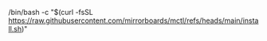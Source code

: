 /bin/bash -c "$(curl -fsSL https://raw.githubusercontent.com/mirrorboards/mctl/refs/heads/main/install.sh)"